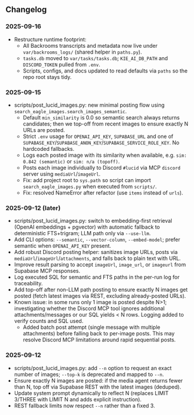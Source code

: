 ## Changelog

### 2025-09-16
- Restructure runtime footprint:
  - All Backrooms transcripts and metadata now live under `var/backrooms_logs/` (shared helper in `paths.py`).
  - `tasks.db` moved to `var/tasks/tasks.db`; `KIE_AI_DB_PATH` and `DISCORD_TOKEN` pulled from `.env`.
  - Scripts, configs, and docs updated to read defaults via `paths` so the repo root stays tidy.

### 2025-09-15
- scripts/post_lucid_images.py: new minimal posting flow using `search_eagle_images.search_images_semantic`.
  - Default `min_similarity` is 0.0 so semantic search always returns candidates; then we top-off from recent images to ensure exactly N URLs are posted.
  - Strict `.env` usage for `OPENAI_API_KEY`, `SUPABASE_URL` and one of `SUPABASE_KEY`/`SUPABASE_ANON_KEY`/`SUPABASE_SERVICE_ROLE_KEY`. No hardcoded fallbacks.
  - Logs each posted image with its similarity when available, e.g. `sim: 0.842 (semantic)` or `sim: n/a (topoff)`.
  - Posts each image individually to Discord `#lucid` via MCP `discord` server using `mediaUrl`/`imageUrl`.
  - Fix: add project root to `sys.path` so script can import `search_eagle_images.py` when executed from `scripts/`.
  - Fix: resolved NameError after refactor (use `items` instead of `urls`).

### 2025-09-12 (later)
- scripts/post_lucid_images.py: switch to embedding-first retrieval (OpenAI embeddings + pgvector) with automatic fallback to deterministic FTS+trigram; LLM path only via `--use-llm`.
- Add CLI options: `--semantic`, `--vector-column`, `--embed-model`; prefer semantic when `OPENAI_API_KEY` present.
- Add robust Discord posting helper: sanitizes image URLs, posts via `mediaUrl`/`imageUrl`/`attachments`, and falls back to plain text with URL.
- Improve result parsing to accept `imageUrl`, `image_url`, or `imageurl` from Supabase MCP responses.
- Log executed SQL for semantic and FTS paths in the per-run log for traceability.
- Add top-off after non-LLM path posting to ensure exactly N images get posted (fetch latest images via REST, excluding already-posted URLs).
- Known issue: in some runs only 1 image is posted despite N>1; investigating whether the Discord MCP tool ignores additional attachments/messages or our SQL yields < N rows. Logging added to verify counts and SQL used.
  - Added batch post attempt (single message with multiple attachments) before falling back to per-image posts. This may resolve Discord MCP limitations around rapid sequential posts.

### 2025-09-12
- scripts/post_lucid_images.py: add `--n` option to request an exact number of images; `--top-k` is deprecated and mapped to `--n`.
- Ensure exactly N images are posted: if the media agent returns fewer than N, top off via Supabase REST with the latest images (deduped).
- Update system prompt dynamically to reflect N (replaces LIMIT 3/THREE with LIMIT N and adds explicit instruction).
- REST fallback limits now respect `--n` rather than a fixed 3.
